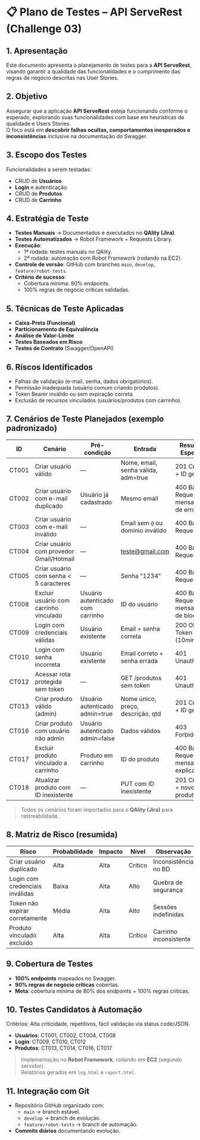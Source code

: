 # 📋 Plano de Testes – API ServeRest (Challenge 03)

## 1. Apresentação
Este documento apresenta o planejamento de testes para a **API ServeRest**, visando garantir a qualidade das funcionalidades e o cumprimento das regras de negócio descritas nas User Stories.

## 2. Objetivo
Assegurar que a aplicação **API ServeRest** esteja funcionando conforme o esperado, explorando suas funcionalidades com base em heurísticas de qualidade e Users Stories.  
O foco está em **descobrir falhas ocultas, comportamentos inesperados e inconsistências** inclusive na documentação do Swagger.

## 3. Escopo dos Testes
Funcionalidades a serem testadas:
- CRUD de **Usuários**
- **Login** e autenticação
- CRUD de **Produtos**
- CRUD de **Carrinho**

## 4. Estratégia de Teste
- **Testes Manuais** → Documentados e executados no **QAlity (Jira)**.
- **Testes Automatizados** → Robot Framework + Requests Library.
- **Execução**:
  - 1ª rodada: testes manuais no QAlity.
  - 2ª rodada: automação com Robot Framework (rodando na EC2).
- **Controle de versão**: GitHub com branches `main`, `develop`, `feature/robot-tests`.
- **Critério de sucesso**:
  - Cobertura mínima: 80% endpoints.
  - 100% regras de negócio críticas validadas.

## 5. Técnicas de Teste Aplicadas
- **Caixa-Preta (Funcional)**
- **Particionamento de Equivalência**
- **Análise de Valor-Limite**
- **Testes Baseados em Risco**
- **Testes de Contrato** (Swagger/OpenAPI)

## 6. Riscos Identificados
- Falhas de validação (e-mail, senha, dados obrigatórios).
- Permissão inadequada (usuário comum criando produtos).
- Token Bearer inválido ou sem expiração correta.
- Exclusão de recursos vinculados (usuários/produtos com carrinho).

## 7. Cenários de Teste Planejados (exemplo padronizado)

| ID    | Cenário                                    | Pré-condição                  | Entrada                              | Resultado Esperado                              | Prioridade |
|-------|--------------------------------------------|-------------------------------|--------------------------------------|------------------------------------------------|------------|
| CT001 | Criar usuário válido                       | —                             | Nome, email, senha válida, adm=true  | 201 Created + ID gerado                         | Alta       |
| CT002 | Criar usuário com e-mail duplicado         | Usuário já cadastrado         | Mesmo email                          | 400 Bad Request – mensagem de erro              | Alta       |
| CT003 | Criar usuário com e-mail inválido          | —                             | Email sem `@` ou domínio inválido    | 400 Bad Request                                | Média      |
| CT004 | Criar usuário com provedor Gmail/Hotmail   | —                             | teste@gmail.com                      | 400 Bad Request                                | Média      |
| CT005 | Criar usuário com senha < 5 caracteres     | —                             | Senha "1234"                         | 400 Bad Request                                | Média      |
| CT008 | Excluir usuário com carrinho vinculado     | Usuário autenticado com carrinho | ID do usuário                      | 400 Bad Request – mensagem de bloqueio          | Alta       |
| CT009 | Login com credenciais válidas              | Usuário existente             | Email + senha correta                | 200 OK + Token válido (10min)                   | Alta       |
| CT010 | Login com senha incorreta                  | Usuário existente             | Email correto + senha errada         | 401 Unauthorized                               | Alta       |
| CT012 | Acessar rota protegida sem token           | —                             | GET /produtos sem token              | 401 Unauthorized                               | Alta       |
| CT013 | Criar produto válido (admin)               | Usuário autenticado admin=true | Nome único, preço, descrição, qtd    | 201 Created + ID gerado                         | Alta       |
| CT016 | Criar produto com usuário não admin        | Usuário autenticado admin=false | Dados válidos                      | 403 Forbidden                                  | Alta       |
| CT017 | Excluir produto vinculado a carrinho       | Produto em carrinho           | ID do produto                        | 400 Bad Request – mensagem explicativa          | Alta       |
| CT018 | Atualizar produto com ID inexistente       | —                             | PUT com ID inexistente               | 201 Created + novo produto                      | Média      |

> Todos os cenários foram importados para o **QAlity (Jira)** para rastreabilidade.

## 8. Matriz de Risco (resumida)

| Risco                              | Probabilidade | Impacto | Nível  | Observação |
|-----------------------------------|---------------|---------|--------|------------|
| Criar usuário duplicado            | Alta          | Alta    | Crítico| Inconsistência no BD |
| Login com credenciais inválidas    | Baixa         | Alta    | Alto   | Quebra de segurança |
| Token não expirar corretamente     | Média         | Alta    | Alto   | Sessões indefinidas |
| Produto vinculado excluído         | Alta          | Alta    | Crítico| Carrinho inconsistente |

## 9. Cobertura de Testes
- **100% endpoints** mapeados no Swagger.  
- **90% regras de negócio críticas** cobertas.  
- **Meta**: cobertura mínima de 80% dos endpoints + 100% regras críticas.  

## 10. Testes Candidatos à Automação
Critérios: Alta criticidade, repetitivos, fácil validação via status code/JSON.

- **Usuários**: CT001, CT002, CT004, CT008  
- **Login**: CT009, CT010, CT012  
- **Produtos**: CT013, CT014, CT016, CT017  

> Implementação no **Robot Framework**, rodando em **EC2** (segundo servidor).  
> Relatórios gerados em `log.html` e `report.html`.

## 11. Integração com Git
- Repositório GitHub organizado com:
  - `main` → branch estável.  
  - `develop` → branch de evolução.  
  - `feature/robot-tests` → branch de automação.  
- **Commits diários** documentando evolução.  